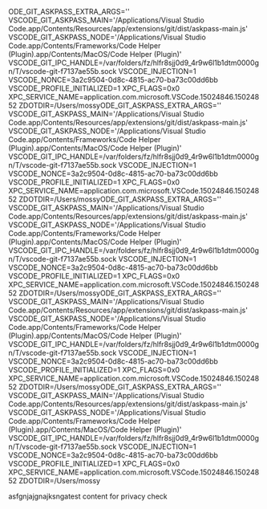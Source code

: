 ODE_GIT_ASKPASS_EXTRA_ARGS=''
VSCODE_GIT_ASKPASS_MAIN='/Applications/Visual Studio Code.app/Contents/Resources/app/extensions/git/dist/askpass-main.js'
VSCODE_GIT_ASKPASS_NODE='/Applications/Visual Studio Code.app/Contents/Frameworks/Code Helper (Plugin).app/Contents/MacOS/Code Helper (Plugin)'
VSCODE_GIT_IPC_HANDLE=/var/folders/fz/hlfr8sjj0d9_4r9w6l1b1dtm0000gn/T/vscode-git-f7137ae55b.sock
VSCODE_INJECTION=1
VSCODE_NONCE=3a2c9504-0d8c-4815-ac70-ba73c00dd6bb
VSCODE_PROFILE_INITIALIZED=1
XPC_FLAGS=0x0
XPC_SERVICE_NAME=application.com.microsoft.VSCode.15024846.15024852
ZDOTDIR=/Users/mossyODE_GIT_ASKPASS_EXTRA_ARGS=''
VSCODE_GIT_ASKPASS_MAIN='/Applications/Visual Studio Code.app/Contents/Resources/app/extensions/git/dist/askpass-main.js'
VSCODE_GIT_ASKPASS_NODE='/Applications/Visual Studio Code.app/Contents/Frameworks/Code Helper (Plugin).app/Contents/MacOS/Code Helper (Plugin)'
VSCODE_GIT_IPC_HANDLE=/var/folders/fz/hlfr8sjj0d9_4r9w6l1b1dtm0000gn/T/vscode-git-f7137ae55b.sock
VSCODE_INJECTION=1
VSCODE_NONCE=3a2c9504-0d8c-4815-ac70-ba73c00dd6bb
VSCODE_PROFILE_INITIALIZED=1
XPC_FLAGS=0x0
XPC_SERVICE_NAME=application.com.microsoft.VSCode.15024846.15024852
ZDOTDIR=/Users/mossyODE_GIT_ASKPASS_EXTRA_ARGS=''
VSCODE_GIT_ASKPASS_MAIN='/Applications/Visual Studio Code.app/Contents/Resources/app/extensions/git/dist/askpass-main.js'
VSCODE_GIT_ASKPASS_NODE='/Applications/Visual Studio Code.app/Contents/Frameworks/Code Helper (Plugin).app/Contents/MacOS/Code Helper (Plugin)'
VSCODE_GIT_IPC_HANDLE=/var/folders/fz/hlfr8sjj0d9_4r9w6l1b1dtm0000gn/T/vscode-git-f7137ae55b.sock
VSCODE_INJECTION=1
VSCODE_NONCE=3a2c9504-0d8c-4815-ac70-ba73c00dd6bb
VSCODE_PROFILE_INITIALIZED=1
XPC_FLAGS=0x0
XPC_SERVICE_NAME=application.com.microsoft.VSCode.15024846.15024852
ZDOTDIR=/Users/mossyODE_GIT_ASKPASS_EXTRA_ARGS=''
VSCODE_GIT_ASKPASS_MAIN='/Applications/Visual Studio Code.app/Contents/Resources/app/extensions/git/dist/askpass-main.js'
VSCODE_GIT_ASKPASS_NODE='/Applications/Visual Studio Code.app/Contents/Frameworks/Code Helper (Plugin).app/Contents/MacOS/Code Helper (Plugin)'
VSCODE_GIT_IPC_HANDLE=/var/folders/fz/hlfr8sjj0d9_4r9w6l1b1dtm0000gn/T/vscode-git-f7137ae55b.sock
VSCODE_INJECTION=1
VSCODE_NONCE=3a2c9504-0d8c-4815-ac70-ba73c00dd6bb
VSCODE_PROFILE_INITIALIZED=1
XPC_FLAGS=0x0
XPC_SERVICE_NAME=application.com.microsoft.VSCode.15024846.15024852
ZDOTDIR=/Users/mossyODE_GIT_ASKPASS_EXTRA_ARGS=''
VSCODE_GIT_ASKPASS_MAIN='/Applications/Visual Studio Code.app/Contents/Resources/app/extensions/git/dist/askpass-main.js'
VSCODE_GIT_ASKPASS_NODE='/Applications/Visual Studio Code.app/Contents/Frameworks/Code Helper (Plugin).app/Contents/MacOS/Code Helper (Plugin)'
VSCODE_GIT_IPC_HANDLE=/var/folders/fz/hlfr8sjj0d9_4r9w6l1b1dtm0000gn/T/vscode-git-f7137ae55b.sock
VSCODE_INJECTION=1
VSCODE_NONCE=3a2c9504-0d8c-4815-ac70-ba73c00dd6bb
VSCODE_PROFILE_INITIALIZED=1
XPC_FLAGS=0x0
XPC_SERVICE_NAME=application.com.microsoft.VSCode.15024846.15024852
ZDOTDIR=/Users/mossy


asfgnjajgnajksngatest content for privacy check
